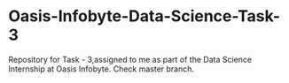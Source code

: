 # Oasis-Infobyte-Data-Science-Task-3
Repository for Task - 3,assigned to me as part of the Data Science Internship at Oasis Infobyte. Check master branch. 

